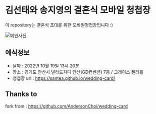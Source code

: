 # 김선태와 송지영의 결혼식 모바일 청첩장

이 repository는 결혼식 초대를 위한 모바일청첩장입니다 :)

![메인사진](https://github.com/santea32/wedding-card/raw/master/docs/images/pic2.jpeg)

## 예식정보

* 날짜 : 2022년 10월 19일 13시 20분
* 장소 : 경기도 안산시 빌라드지디 안산(GD컨벤션) 7층 / 그레이스 켈리홀
* 청첩장 url : https://santea.github.io/wedding-card/


## Thanks to
fork from : https://github.com/AndersonChoi/wedding-card